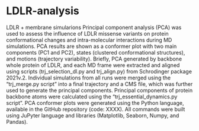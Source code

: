 # LDLR-analysis
LDLR + membrane simularions
Principal component analysis (PCA) was used to assess the influence of LDLR missense variants on protein conformational changes and intra-molecular interactions during MD simulations. PCA results are shown as a conformer plot with two main components (PC1 and PC2), states (clustered conformational structures), and motions (trajectory variability). Briefly, PCA generated by backbone whole protein of LDLR, and each MD frame were extracted and aligned using scripts (trj_selection_dl.py and trj_align.py) from Schrodinger package 2021v.2. Individual simulations from all runs were merged using the “trj_merge.py script” into a final trajectory and a CMS file, which was further used to generate the principal components. Principal components of protein backbone atoms were calculated using the “trj_essential_dynamics.py script”. PCA conformer plots were generated using the Python language, available in the GitHub repository (code: XXXX). All commands were built using JuPyter language and libraries (Matplotlib, Seaborn, Numpy, and Pandas).
